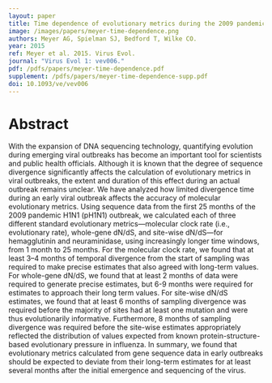 ```yaml
---
layout: paper
title: Time dependence of evolutionary metrics during the 2009 pandemic influenza virus outbreak
image: /images/papers/meyer-time-dependence.png
authors: Meyer AG, Spielman SJ, Bedford T, Wilke CO.
year: 2015
ref: Meyer et al. 2015. Virus Evol.
journal: "Virus Evol 1: vev006."
pdf: /pdfs/papers/meyer-time-dependence.pdf
supplement: /pdfs/papers/meyer-time-dependence-supp.pdf
doi: 10.1093/ve/vev006
---
```


# Abstract

With the expansion of DNA sequencing technology, quantifying evolution during emerging viral outbreaks has become an important tool for scientists and public health officials. Although it is known that the degree of sequence divergence significantly affects the calculation of evolutionary metrics in viral outbreaks, the extent and duration of this effect during an actual outbreak remains unclear. We have analyzed how limited divergence time during an early viral outbreak affects the accuracy of molecular evolutionary metrics. Using sequence data from the first 25 months of the 2009 pandemic H1N1 (pH1N1) outbreak, we calculated each of three different standard evolutionary metrics—molecular clock rate (i.e., evolutionary rate), whole-gene dN/dS, and site-wise dN/dS—for hemagglutinin and neuraminidase, using increasingly longer time windows, from 1 month to 25 months. For the molecular clock rate, we found that at least 3–4 months of temporal divergence from the start of sampling was required to make precise estimates that also agreed with long-term values. For whole-gene dN/dS, we found that at least 2 months of data were required to generate precise estimates, but 6-9 months were required for estimates to approach their long term values. For site-wise dN/dS estimates, we found that at least 6 months of sampling divergence was required before the majority of sites had at least one mutation and were thus evolutionarily informative. Furthermore, 8 months of sampling divergence was required before the site-wise estimates appropriately reflected the distribution of values expected from known protein-structure-based evolutionary pressure in influenza. In summary, we found that evolutionary metrics calculated from gene sequence data in early outbreaks should be expected to deviate from their long-term estimates for at least several months after the initial emergence and sequencing of the virus.
